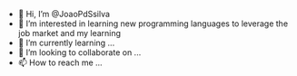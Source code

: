 - 👋 Hi, I’m @JoaoPdSsilva
- 👀 I’m interested in learning new programming languages ​​to leverage the job market and my learning
- 🌱 I’m currently learning ...
- 💞️ I’m looking to collaborate on ...
- 📫 How to reach me ...

<!---
JoaoPdSsilva/JoaoPdSsilva is a ✨ special ✨ repository because its `README.md` (this file) appears on your GitHub profile.
You can click the Preview link to take a look at your changes.
--->
